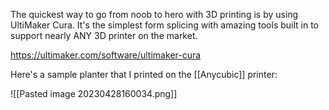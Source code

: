 The quickest way to go from noob to hero with 3D printing is by using UltiMaker Cura. It's the simplest form splicing with amazing tools built in to support nearly ANY 3D printer on the market. 

https://ultimaker.com/software/ultimaker-cura 

Here's a sample planter that I printed on the [[Anycubic]] printer: 

![[Pasted image 20230428160034.png]]